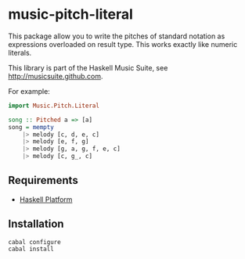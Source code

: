 
# music-pitch-literal

This package allow you to write the pitches of standard notation as expressions
overloaded on result type. This works exactly like numeric literals.

This library is part of the Haskell Music Suite, see <http://musicsuite.github.com>.

For example:

```haskell
import Music.Pitch.Literal

song :: Pitched a => [a]
song = mempty
    |> melody [c, d, e, c]
    |> melody [e, f, g]
    |> melody [g, a, g, f, e, c]
    |> melody [c, g_, c]
```


## Requirements

* [Haskell Platform](http://www.haskell.org/platform)

## Installation

    cabal configure
    cabal install
